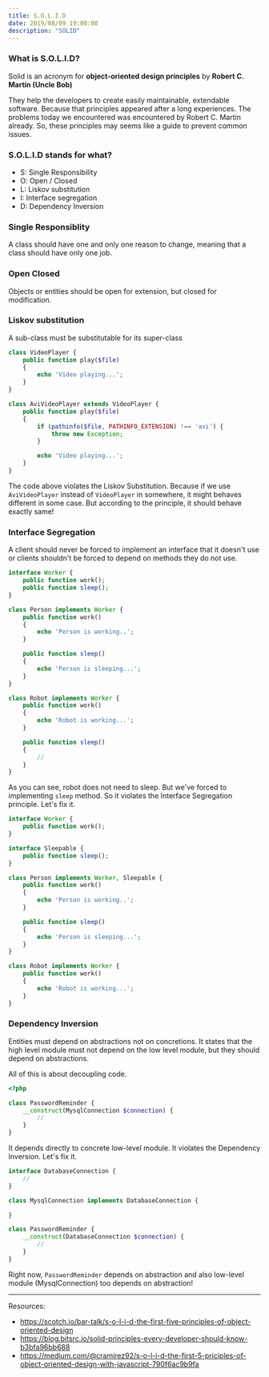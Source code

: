 ```yaml
---
title: S.O.L.I.D
date: 2019/08/09 19:00:00
description: "SOLID"
---
```


### What is S.O.L.I.D?

Solid is an acronym for **object-oriented design principles** by **Robert C. Martin (Uncle Bob)**

They help the developers to create easily maintainable, extendable software. Because that principles appeared after a long experiences. The problems today we encountered was encountered by Robert C. Martin already. So, these principles may seems like a guide to prevent common issues.

### S.O.L.I.D stands for what?

- S: Single Responsibility
- O: Open / Closed
- L: Liskov substitution
- I: Interface segregation
- D: Dependency Inversion

### Single Responsiblity

<div class="bg-gray-200 p-5 rounded-lg mt-4 mb-4">
A class should have one and only one reason to change, meaning that a class should have only one job.
</div>

### Open Closed

<div class="bg-gray-200 p-5 rounded-lg mt-4 mb-4">
Objects or entities should be open for extension, but closed for modification.
</div>

### Liskov substitution

<div class="bg-gray-200 p-5 rounded-lg mt-4 mb-4">
A sub-class must be substitutable for its super-class
</div>

```php
class VideoPlayer {
    public function play($file)
    {
        echo 'Video playing...';
    }
}

class AviVideoPlayer extends VideoPlayer {
    public function play($file)
    {
        if (pathinfo($file, PATHINFO_EXTENSION) !== 'avi') {
            throw new Exception;
        }

        echo 'Video playing...';
    }
}
```

The code above violates the Liskov Substitution. Because if we use `AviVideoPlayer` instead of `VideoPlayer` in somewhere, it might behaves different in some case. But according to the principle, it should behave exactly same!

### Interface Segregation

<div class="bg-gray-200 p-5 rounded-lg mt-4 mb-4">
A client should never be forced to implement an interface that it doesn't use or clients shouldn't be forced to depend on methods they do not use.
</div>

```php
interface Worker {
    public function work();
    public function sleep();
}

class Person implements Worker {
    public function work()
    {
        echo 'Person is working..';
    }

    public function sleep()
    {
        echo 'Person is sleeping...';
    }
}

class Robot implements Worker {
    public function work()
    {
        echo 'Robot is working...';
    }

    public function sleep()
    {
        //
    }
}
```

As you can see, robot does not need to sleep. But we've forced to implementing `sleep` method. So it violates the Interface Segregation principle. Let's fix it.

```php
interface Worker {
    public function work();
}

interface Sleepable {
    public function sleep();
}

class Person implements Worker, Sleepable {
    public function work()
    {
        echo 'Person is working..';
    }

    public function sleep()
    {
        echo 'Person is sleeping...';
    }
}

class Robot implements Worker {
    public function work()
    {
        echo 'Robot is working...';
    }
}
```

### Dependency Inversion

<div class="bg-gray-200 p-5 rounded-lg mt-4 mb-4">
Entities must depend on abstractions not on concretions. It states that the high level module must not depend on the low level module, but they should depend on abstractions.
</div>

All of this is about decoupling code.

```php
<?php

class PasswordReminder {
    __construct(MysqlConnection $connection) {
        //
    }
}
```

It depends directly to concrete low-level module. It violates the Dependency Inversion. Let's fix it.

```php
interface DatabaseConnection {
    //
}

class MysqlConnection implements DatabaseConnection {

}

class PasswordReminder {
    __construct(DatabaseConnection $connection) {
        //
    }
}
```

Right now, `PasswordReminder` depends on abstraction and also low-level module (MysqlConnection) too depends on abstraction!

---

Resources:

- https://scotch.io/bar-talk/s-o-l-i-d-the-first-five-principles-of-object-oriented-design
- https://blog.bitsrc.io/solid-principles-every-developer-should-know-b3bfa96bb688
- https://medium.com/@cramirez92/s-o-l-i-d-the-first-5-priciples-of-object-oriented-design-with-javascript-790f6ac9b9fa